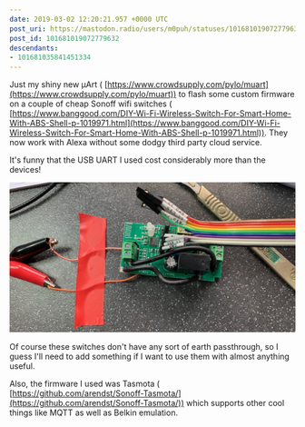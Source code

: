```yaml
---
date: 2019-03-02 12:20:21.957 +0000 UTC
post_uri: https://mastodon.radio/users/m0puh/statuses/101681019072779632
post_id: 101681019072779632
descendants:
- 101681035841451334
---
```

Just my shiny new µArt ( [https://www.crowdsupply.com/pylo/muart](https://www.crowdsupply.com/pylo/muart)) to flash some custom firmware on a couple of cheap Sonoff wifi switches ( [https://www.banggood.com/DIY-Wi-Fi-Wireless-Switch-For-Smart-Home-With-ABS-Shell-p-1019971.html](https://www.banggood.com/DIY-Wi-Fi-Wireless-Switch-For-Smart-Home-With-ABS-Shell-p-1019971.html)). They now work with Alexa without some dodgy third party cloud service.

It's funny that the USB UART I used cost considerably more than the devices!


![A small circuit board taped to a bench. On the left are two crocodile clips attached to two small wires which go under the board. These provide external power. Coming out of the centre of the board is a ribbon cable. This goes to the UART. The board is rectangular with a relay on the bottom right corner and small screw terminals at each end.](30194.jpeg)

Of course these switches don't have any sort of earth passthrough, so I guess I'll need to add something if I want to use them with almost anything useful.

Also, the firmware I used was Tasmota ( [https://github.com/arendst/Sonoff-Tasmota/](https://github.com/arendst/Sonoff-Tasmota/)) which supports other cool things like MQTT as well as Belkin emulation.

